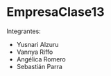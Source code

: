 # EmpresaClase13

Integrantes:

- Yusnari Alzuru
- Vannya Riffo
- Angélica Romero
- Sebastián Parra

